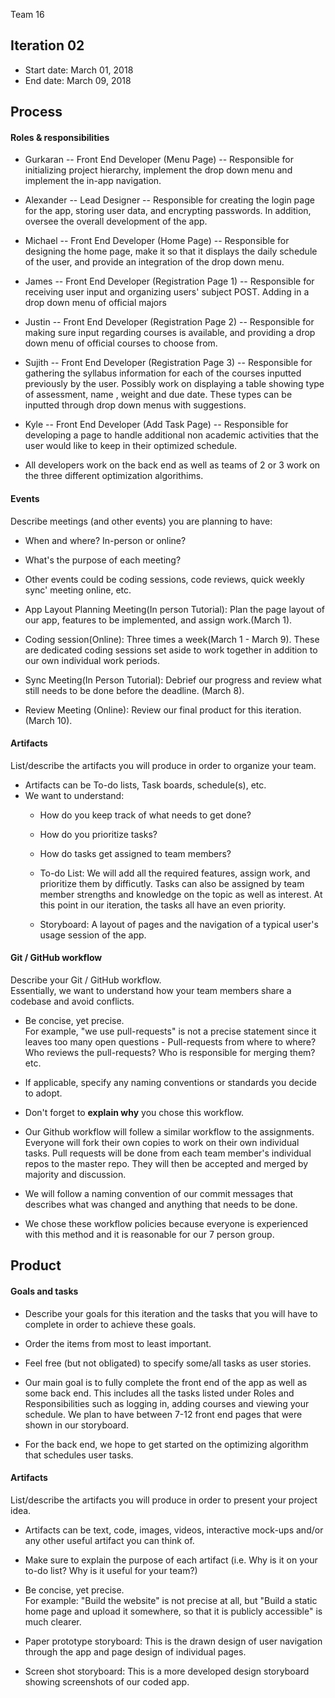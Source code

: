Team 16

## Iteration 02

 * Start date: March 01, 2018
 * End date: March 09, 2018

## Process

#### Roles & responsibilities

* Gurkaran -- Front End Developer (Menu Page) -- Responsible for initializing project hierarchy, implement the drop down menu and implement the in-app navigation.
* Alexander -- Lead Designer -- Responsible for creating the login page for the app, storing user data, and encrypting passwords. In addition, oversee the overall development of the app.
* Michael -- Front End Developer (Home Page) -- Responsible for designing the home page, make it so that it displays the daily schedule of the user, and provide an integration of the drop down menu.
* James -- Front End Developer (Registration Page 1) -- Responsible for receiving user input and organizing users' subject POST. Adding in a drop down menu of official majors
* Justin -- Front End Developer (Registration Page 2) -- Responsible for making sure input regarding courses is available, and providing a drop down menu of official courses to choose from.
* Sujith -- Front End Developer (Registration Page 3) -- Responsible for gathering the syllabus information for each of the courses inputted previously by the user. Possibly work on displaying a table showing type of assessment, name , weight and due date. These types can be inputted through drop down menus with suggestions.
* Kyle -- Front End Developer (Add Task Page) -- Responsible for developing a page to handle additional non academic activities that the user would like to keep in their optimized schedule.

* All developers work on the back end as well as teams of 2 or 3 work on the three different optimization algorithims. 

#### Events

Describe meetings (and other events) you are planning to have:

 * When and where? In-person or online?
 * What's the purpose of each meeting?
 * Other events could be coding sessions, code reviews, quick weekly sync' meeting online, etc.
  
 * App Layout Planning Meeting(In person Tutorial): Plan the page layout of our app, features to be implemented, and assign work.(March 1).
 * Coding session(Online): Three times a week(March 1 - March 9). These are dedicated coding sessions set aside to work together in addition to our own individual work periods.
 * Sync Meeting(In Person Tutorial): Debrief our progress and review what still needs to be done before the deadline. (March 8).
 * Review Meeting (Online): Review our final product for this iteration. (March 10).  

#### Artifacts

List/describe the artifacts you will produce in order to organize your team.       

 * Artifacts can be To-do lists, Task boards, schedule(s), etc.
 * We want to understand:
   * How do you keep track of what needs to get done?
   * How do you prioritize tasks?
   * How do tasks get assigned to team members?
   
   * To-do List: We will add all the required features, assign work, and prioritize them by difficutly.
   Tasks can also be assigned by team member strengths and knowledge on the topic as well as interest.
   At this point in our iteration, the tasks all have an even priority.
   * Storyboard: A layout of pages and the navigation of a typical user's usage session of the app.
   

#### Git / GitHub workflow

Describe your Git / GitHub workflow.     
Essentially, we want to understand how your team members share a codebase and avoid conflicts.

 * Be concise, yet precise.      
For example, "we use pull-requests" is not a precise statement since it leaves too many open questions - Pull-requests from where to where? Who reviews the pull-requests? Who is responsible for merging them? etc.
 * If applicable, specify any naming conventions or standards you decide to adopt.
 * Don't forget to **explain why** you chose this workflow.

 * Our Github workflow will follew a similar workflow to the assignments.
 Everyone will fork their own copies to work on their own individual tasks. 
 Pull requests will be done from each team member's individual repos to the master repo. They will then be accepted and merged by majority and discussion.

 * We will follow a naming convention of our commit messages that describes what was changed and anything that needs to be done.
 
 * We chose these workflow policies because everyone is experienced with this method and it is reasonable for our 7 person group.

## Product

#### Goals and tasks

 * Describe your goals for this iteration and the tasks that you will have to complete in order to achieve these goals.
 * Order the items from most to least important.
 * Feel free (but not obligated) to specify some/all tasks as user stories.
 
 * Our main goal is to fully complete the front end of the app as well as some back end. 
   This includes all the tasks listed under Roles and Responsibilities such as logging in, adding courses and viewing your schedule.
   We plan to have between 7-12 front end pages that were shown in our storyboard.
 * For the back end, we hope to get started on the optimizing algorithm that schedules user tasks. 


#### Artifacts

List/describe the artifacts you will produce in order to present your project idea.

 * Artifacts can be text, code, images, videos, interactive mock-ups and/or any other useful artifact you can think of.
 * Make sure to explain the purpose of each artifact (i.e. Why is it on your to-do list? Why is it useful for your team?)
 * Be concise, yet precise.         
   For example: "Build the website" is not precise at all, but "Build a static home page and upload it somewhere, so that it is publicly accessible" is much clearer.
  
 * Paper prototype storyboard: This is the drawn design of user navigation through the app and page design of individual pages.
 * Screen shot storyboard: This is a more developed design storyboard showing screenshots of our coded app.

